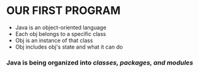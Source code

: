 # OUR FIRST PROGRAM
- Java is an object-oriented language
- Each obj belongs to a specific class
- Obj is an instance of that class
- Obj includes obj's state and what it can do

### Java is being organized into ***classes, packages, and modules***